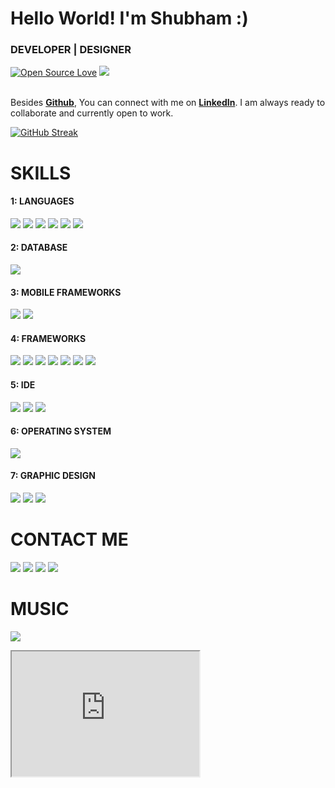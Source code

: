 # Hello World! I'm Shubham :)
### DEVELOPER | DESIGNER 
[![Open Source Love](https://badges.frapsoft.com/os/v2/open-source.svg?v=103)](https://github.com/10shubham01) [![](https://cdn.rawgit.com/sindresorhus/awesome/d7305f38d29fed78fa85652e3a63e154dd8e8829/media/badge.svg)](https://github.com/10shubham01)
<br><br>

Besides [**Github**](https://github.com/10shubham01/), You can connect with me on [**LinkedIn**](https://www.linkedin.com/in/shubhamgupta001/). I am always ready to collaborate and currently open to work.

[![GitHub Streak](https://github-readme-streak-stats.herokuapp.com?user=10shubham01&theme=blood&hide_border=true&ring=DD2727&dates=888888&stroke=888888)](https://git.io/streak-stats)

# SKILLS
#### 1: LANGUAGES 
![](https://img.shields.io/badge/HTML5-E34F26?style=for-the-badge&logo=html5&logoColor=white)
![](https://img.shields.io/badge/JavaScript-F7DF1E?style=for-the-badge&logo=javascript&logoColor=black)
![](https://img.shields.io/badge/CSS3-1572B6?style=for-the-badge&logo=css3&logoColor=white)
![](https://img.shields.io/badge/Python-3776AB?style=for-the-badge&logo=python&logoColor=white)
![](https://img.shields.io/badge/C-00599C?style=for-the-badge&logo=c&logoColor=white)
![](https://img.shields.io/badge/C%2B%2B-00599C?style=for-the-badge&logo=c%2B%2B&logoColor=white)


#### 2: DATABASE 
![](https://img.shields.io/badge/MySQL-00000F?style=for-the-badge&logo=mysql&logoColor=white)


#### 3: MOBILE FRAMEWORKS
![](https://img.shields.io/badge/React_Native-20232A?style=for-the-badge&logo=react&logoColor=61DAFB)
![](https://img.shields.io/badge/Ionic-3880FF?style=for-the-badge&logo=ionic&logoColor=white)

#### 4: FRAMEWORKS
![](https://img.shields.io/badge/React-20232A?style=for-the-badge&logo=react&logoColor=61DAFB)
![](https://img.shields.io/badge/Node.js-43853D?style=for-the-badge&logo=node.js&logoColor=white)
![](https://img.shields.io/badge/npm-CB3837?style=for-the-badge&logo=npm&logoColor=white)
![](https://img.shields.io/badge/Express.js-000000?style=for-the-badge&logo=express&logoColor=white)
![](https://img.shields.io/badge/RASPBERRY%20PI-C51A4A.svg?&style=for-the-badge&logo=raspberry%20pi&logoColor=white)
![](https://img.shields.io/badge/Bootstrap-563D7C?style=for-the-badge&logo=bootstrap&logoColor=white)
![](https://img.shields.io/badge/Material--UI-0081CB?style=for-the-badge&logo=material-ui&logoColor=white)


#### 5: IDE
![](https://img.shields.io/badge/Visual_Studio_2019-5C2D91?style=for-the-badge&logo=visual%20studio&logoColor=white)
![](https://img.shields.io/badge/Atom-66595C?style=for-the-badge&logo=Atom&logoColor=white)
![](https://img.shields.io/badge/Arduino_IDE-00979D?style=for-the-badge&logo=arduino&logoColor=white)

#### 6: OPERATING SYSTEM
![](https://img.shields.io/badge/Windows-0078D6?style=for-the-badge&logo=windows&logoColor=white)

#### 7: GRAPHIC DESIGN
![](https://img.shields.io/badge/Adobe%20Illustrator-FF9A00?style=for-the-badge&logo=adobe%20illustrator&logoColor=white)
![](https://img.shields.io/badge/Adobe%20XD-FF61F6?style=for-the-badge&logo=Adobe%20XD&logoColor=white)
![](https://img.shields.io/badge/Adobe%20Photoshop-31A8FF?style=for-the-badge&logo=adobe%20photoshop&logoColor=white)

# CONTACT ME
[![](https://img.shields.io/badge/Instagram-E4405F?style=for-the-badge&logo=instagram&logoColor=white)](https://www.instagram.com/m0re0fme/)
[![](https://img.shields.io/badge/Facebook-1877F2?style=for-the-badge&logo=facebook&logoColor=white)](https://www.facebook.com/profile.php?id=100014823393669)
[![](https://img.shields.io/badge/LinkedIn-0077B5?style=for-the-badge&logo=linkedin&logoColor=white)](https://www.linkedin.com/in/shubhamgupta001/)
[![](https://img.shields.io/badge/Twitter-1DA1F2?style=for-the-badge&logo=twitter&logoColor=white)](https://twitter.com/Shubham95273867)

# MUSIC 
[![](https://img.shields.io/badge/Spotify-1ED760?&style=for-the-badge&logo=spotify&logoColor=white)](https://open.spotify.com/playlist/15msLVH6gZstdxEhijCp4w?si=rZcOYm0OTYilKEjUQs7cgw&utm_source=copy-link&dl_branch=1&nd=1)

<iframe id="inlineFrameExample"
      title="Inline Frame Example"
      width="300"
      height="200"
      src="https://www.openstreetmap.org/export/embed.html?bbox=-0.004017949104309083%2C51.47612752641776%2C0.00030577182769775396%2C51.478569861898606&layer=mapnik">
  </iframe>

<!--Here are some ideas to get you started:

- 🔭 I’m currently working on ...
- 🌱 I’m currently learning ...
- 👯 I’m looking to collaborate on ...
- 🤔 I’m looking for help with ...
- 💬 Ask me about ...
- 📫 How to reach me: ...
- 😄 Pronouns: ...
- ⚡ Fun fact: ...


